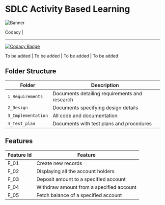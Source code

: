 # SDLC Activity Based Learning
![Banner](https://github.com/priyankabb153/LnT_Mini_Project/blob/main/1_Requirements/banner.png)

<!--
Visit [Pages for Report -optional](using github.io option)


Build | Code Quality | Unity | [Git Inspector](using github.io option)
------|----------|-------|--------------

-->

Codacy |
*********************************************************

[![Codacy Badge](https://app.codacy.com/project/badge/Grade/7df112b9052042d6b64c825199f69ace)](https://www.codacy.com/gh/priyankabb153/LTTS_Mini_project/dashboard?utm_source=github.com&amp;utm_medium=referral&amp;utm_content=priyankabb153/LTTS_Mini_project&amp;utm_campaign=Badge_Grade)


<!--[![C/C++ CI](https://github.com/arc-arnob/LnT_Mini_Project/actions/workflows/c-cpp.yml/badge.svg)](https://github.com/arc-arnob/LnT_Mini_Project/#actions/workflows/c-cpp.yml)-->  To be added | To be added | To be added | To be added


## Folder Structure
Folder             | Description
-------------------| -----------------------------------------
`1_Requirements`   | Documents detailing requirements and research
`2_Design`         | Documents specifying design details
`3_Implementation` | All code and documentation
`4_Test_plan`      | Documents with test plans and procedures

## Features

| Feature Id | Feature |
| -----------|---------|
|F_01| Create new records | |
|F_02| Displaying all the account holders |
|F_03| Deposit amount to a specified account |
|F_04| Withdraw amount from a specified account |
|F_05| Fetch balance of a specified account |



<!--

## Contributors List and Summary

SF Id. |  Name   |    Features    | Issuess Raised |Issues Resolved|No Test Cases|Test Case Pass
-------|---------|----------------|----------------|---------------|-------------|--------------
`260150` | B.B.Priyanka  | Feature A, B etc    | X No     | X No   |X No   |X No     
   -->
<!--
## Challenges Faced and How Was It Overcome

1. ABC
2. BCD
3. ...
4. ...

## Learning Resources
1. [markdownCheatsheet](https://github.com/adam-p/markdown-here/wiki/Markdown-Cheatsheet)
2. [markdownBasics](https://guides.github.com/features/mastering-markdown/)
3. [git inspector](https://github.com/ejwa/gitinspector.git)
4. [github workflow](https://docs.github.com/en/actions/learn-github-action)
   
   -->

